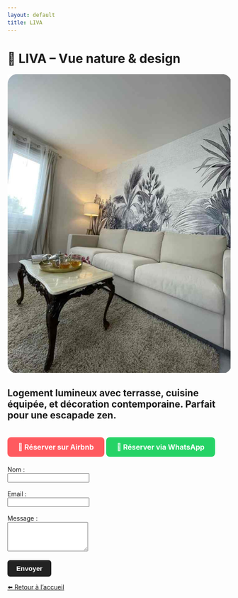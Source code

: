 ```yaml
---
layout: default
title: LIVA
---
```


# 🌿 LIVA – Vue nature & design

<div class="hero">
    <img src="liva.jpg" alt="Salon">
  </div>

Logement lumineux avec terrasse, cuisine équipée, et décoration contemporaine. Parfait pour une escapade zen.
---

<a href="https://www.airbnb.fr/rooms/41095534?adults=2&photo_id=1804275381&source_impression_id=p3_1747346189_P3eMp5U7zbyB4Y0I&previous_page_section_name=1000)" target="_blank" style="
  display: inline-block;
  background-color: #ff5a5f;
  color: white;
  padding: 12px 24px;
  border-radius: 8px;
  font-weight: bold;
  text-decoration: none;
  margin-top: 20px;
  font-size: 16px;
">
  🔑 Réserver sur Airbnb
</a>
<a href="https://wa.me/33649831838" target="_blank" style="
  display: inline-block;
  background-color: #25D366;
  color: white;
  padding: 12px 24px;
  border-radius: 8px;
  font-weight: bold;
  text-decoration: none;
  margin-top: 10px;
  font-size: 16px;
">
  📲 Réserver via WhatsApp
</a>
<form action="https://formspree.io/f/mrbqrnav" method="POST" style="margin-top: 20px;">
  <label>Nom :<br><input type="text" name="name" required></label><br><br>
  <label>Email :<br><input type="email" name="_replyto" required></label><br><br>
  <label>Message :<br><textarea name="message" rows="4" required></textarea></label><br><br>
  <button type="submit" style="
    background-color: #222;
    color: white;
    padding: 10px 20px;
    border: none;
    border-radius: 6px;
    font-size: 15px;
    font-weight: bold;
    cursor: pointer;
  ">
    Envoyer
  </button>
</form>

[⬅️ Retour à l’accueil](index.md)
